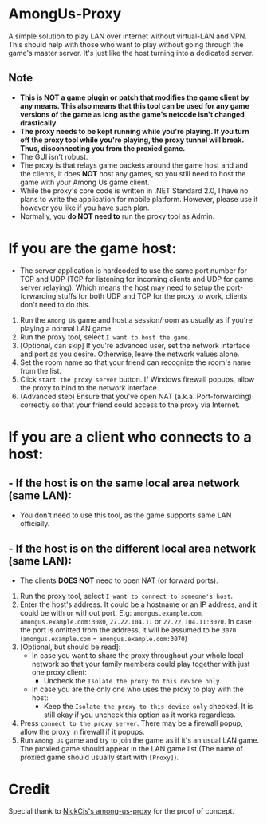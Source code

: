 # AmongUs-Proxy

A simple solution to play LAN over internet without virtual-LAN and VPN.
This should help with those who want to play without going through the game's master server.
It's just like the host turning into a dedicated server.

## Note

- **This is NOT a game plugin or patch that modifies the game client by any means. This also means that this tool can be used for any game versions of the game as long as the game's netcode isn't changed drastically.**
- **The proxy needs to be kept running while you're playing. If you turn off the proxy tool while you're playing, the proxy tunnel will break. Thus, disconnecting you from the proxied game.**
- The GUI isn't robust.
- The proxy is that relays game packets around the game host and and the clients, it does **NOT** host any games, so you still need to host the game with your Among Us game client.
- While the proxy's core code is written in .NET Standard 2.0, I have no plans to write the application for mobile platform. However, please use it however you like if you have such plan.
- Normally, you **do NOT need to** run the proxy tool as Admin.

# If you are the game host:

- The server application is hardcoded to use the same port number for TCP and UDP (TCP for listening for incoming clients and UDP for game server relaying). Which means the host may need to setup the port-forwarding stuffs for both UDP and TCP for the proxy to work, clients don't need to do this.

1. Run the `Among Us` game and host a session/room as usually as if you're playing a normal LAN game.
2. Run the proxy tool, select `I want to host the game`.
3. \[Optional, can skip\] If you're advanced user, set the network interface and port as you desire. Otherwise, leave the network values alone.
4. Set the room name so that your friend can recognize the room's name from the list.
5. Click `start the proxy server` button. If Windows firewall popups, allow the proxy to bind to the network interface.
6. (Advanced step) Ensure that you've open NAT (a.k.a. Port-forwarding) correctly so that your friend could access to the proxy via Internet.

# If you are a client who connects to a host:

## - If the host is on the same local area network (same LAN):

- You don't need to use this tool, as the game supports same LAN officially.

## - If the host is on the different local area network (same LAN):

- The clients **DOES NOT** need to open NAT (or forward ports).

1. Run the proxy tool, select `I want to connect to someone's host`.
2. Enter the host's address. It could be a hostname or an IP address, and it could be with or without port. E.g: `amongus.example.com`, `amongus.example.com:3080`, `27.22.104.11` or `27.22.104.11:3070`. In case the port is omitted from the address, it will be assumed to be `3070` (`amongus.example.com` = `amongus.example.com:3070`)
3. \[Optional, but should be read\]:
   - In case you want to share the proxy throughout your whole local network so that your family members could play together with just one proxy client:
     - Uncheck the `Isolate the proxy to this device only`.
   - In case you are the only one who uses the proxy to play with the host:
     - Keep the `Isolate the proxy to this device only` checked. It is still okay if you uncheck this option as it works regardless.
4. Press `connect to the proxy server`. There may be a firewall popup, allow the proxy in firewall if it popups.
5. Run `Among Us` game and try to join the game as if it's an usual LAN game. The proxied game should appear in the LAN game list (The name of proxied game should usually start with `[Proxy]`).

# Credit

Special thank to [NickCis's among-us-proxy](https://github.com/NickCis/among-us-proxy) for the proof of concept.
